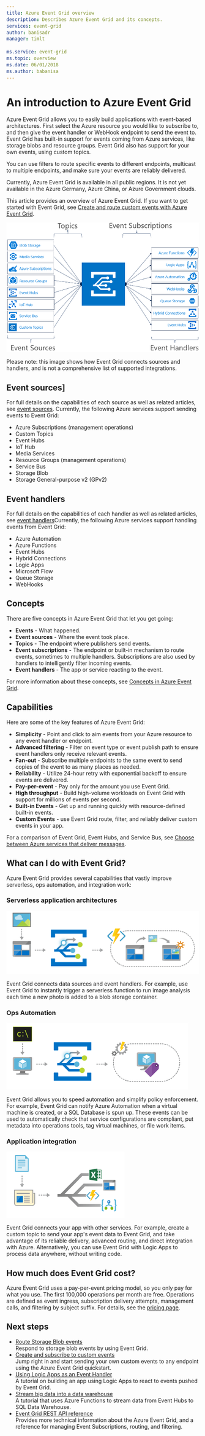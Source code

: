 ```yaml
---
title: Azure Event Grid overview
description: Describes Azure Event Grid and its concepts.
services: event-grid
author: banisadr
manager: timlt

ms.service: event-grid
ms.topic: overview
ms.date: 06/01/2018
ms.author: babanisa
---
```


# An introduction to Azure Event Grid

Azure Event Grid allows you to easily build applications with event-based architectures. First select the Azure resource you would like to subscribe to, and then give the event handler or WebHook endpoint to send the event to. Event Grid has built-in support for events coming from Azure services, like storage blobs and resource groups. Event Grid also has support for your own events, using custom topics. 

You can use filters to route specific events to different endpoints, multicast to multiple endpoints, and make sure your events are reliably delivered.

Currently, Azure Event Grid is available in all public regions. It is not yet available in the Azure Germany, Azure China, or Azure Government clouds.

This article provides an overview of Azure Event Grid. If you want to get started with Event Grid, see [Create and route custom events with Azure Event Grid](custom-event-quickstart.md). 

![Event Grid functional model](./media/overview/functional-model.png)

Please note: this image shows how Event Grid connects sources and handlers, and is not a comprehensive list of supported integrations.

## Event sources]

For full details on the capabilities of each source as well as related articles, see [event sources](./event-sources.md). Currently, the following Azure services support sending events to Event Grid:

* Azure Subscriptions (management operations)
* Custom Topics
* Event Hubs
* IoT Hub
* Media Services
* Resource Groups (management operations)
* Service Bus
* Storage Blob
* Storage General-purpose v2 (GPv2)

## Event handlers

For full details on the capabilities of each handler as well as related articles, see [event handlers](./event-handlers.md)Currently, the following Azure services support handling events from Event Grid: 

* Azure Automation
* Azure Functions
* Event Hubs
* Hybrid Connections
* Logic Apps
* Microsoft Flow
* Queue Storage
* WebHooks

## Concepts

There are five concepts in Azure Event Grid that let you get going:

* **Events** - What happened.
* **Event sources** - Where the event took place.
* **Topics** - The endpoint where publishers send events.
* **Event subscriptions** - The endpoint or built-in mechanism to route events, sometimes to multiple handlers. Subscriptions are also used by handlers to intelligently filter incoming events.
* **Event handlers** - The app or service reacting to the event.

For more information about these concepts, see [Concepts in Azure Event Grid](concepts.md).

## Capabilities

Here are some of the key features of Azure Event Grid:

* **Simplicity** - Point and click to aim events from your Azure resource to any event handler or endpoint.
* **Advanced filtering** - Filter on event type or event publish path to ensure event handlers only receive relevant events.
* **Fan-out** - Subscribe multiple endpoints to the same event to send copies of the event to as many places as needed.
* **Reliability** - Utilize 24-hour retry with exponential backoff to ensure events are delivered.
* **Pay-per-event** - Pay only for the amount you use Event Grid.
* **High throughput** - Build high-volume workloads on Event Grid with support for millions of events per second.
* **Built-in Events** - Get up and running quickly with resource-defined built-in events.
* **Custom Events** - use Event Grid route, filter, and reliably deliver custom events in your app.

For a comparison of Event Grid, Event Hubs, and Service Bus, see [Choose between Azure services that deliver messages](compare-messaging-services.md).

## What can I do with Event Grid?

Azure Event Grid provides several capabilities that vastly improve serverless, ops automation, and integration work: 

### Serverless application architectures

![Serverless application](./media/overview/serverless_web_app.png)

Event Grid connects data sources and event handlers. For example, use Event Grid to instantly trigger a serverless function to run image analysis each time a new photo is added to a blob storage container. 

### Ops Automation

![Ops automation](./media/overview/Ops_automation.png)

Event Grid allows you to speed automation and simplify policy enforcement. For example, Event Grid can notify Azure Automation when a virtual machine is created, or a SQL Database is spun up. These events can be used to automatically check that service configurations are compliant, put metadata into operations tools, tag virtual machines, or file work items.

### Application integration

![Application integration](./media/overview/app_integration.png)

Event Grid connects your app with other services. For example, create a custom topic to send your app's event data to Event Grid, and take advantage of its reliable delivery, advanced routing, and direct integration with Azure. Alternatively, you can use Event Grid with Logic Apps to process data anywhere, without writing code. 

## How much does Event Grid cost?

Azure Event Grid uses a pay-per-event pricing model, so you only pay for what you use. The first 100,000 operations per month are free. Operations are defined as event ingress, subscription delivery attempts, management calls, and filtering by subject suffix. For details, see the [pricing page](https://azure.microsoft.com/pricing/details/event-grid/).

## Next steps

* [Route Storage Blob events](../storage/blobs/storage-blob-event-quickstart.md?toc=%2fazure%2fevent-grid%2ftoc.json)  
  Respond to storage blob events by using Event Grid.
* [Create and subscribe to custom events](custom-event-quickstart.md)  
  Jump right in and start sending your own custom events to any endpoint using the Azure Event Grid quickstart.
* [Using Logic Apps as an Event Handler](monitor-virtual-machine-changes-event-grid-logic-app.md)  
  A tutorial on building an app using Logic Apps to react to events pushed by Event Grid.
* [Stream big data into a data warehouse](event-grid-event-hubs-integration.md)  
  A tutorial that uses Azure Functions to stream data from Event Hubs to SQL Data Warehouse.
* [Event Grid REST API reference](/rest/api/eventgrid)  
  Provides more technical information about the Azure Event Grid, and a reference for managing Event Subscriptions, routing, and filtering.